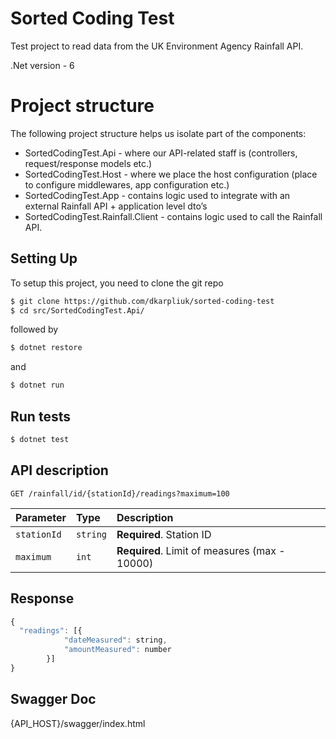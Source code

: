 # Sorted Coding Test

Test project to read data from the UK Environment Agency Rainfall API.

.Net version - 6

# Project structure

The following project structure helps us isolate part of the components:

- SortedCodingTest.Api - where our API-related staff is (controllers, request/response models etc.)
- SortedCodingTest.Host - where we place the host configuration (place to configure middlewares, app configuration etc.)
- SortedCodingTest.App - contains logic used to integrate with an external Rainfall API + application level dto’s
- SortedCodingTest.Rainfall.Client - contains logic used to call the Rainfall API.

## Setting Up

To setup this project, you need to clone the git repo

```sh
$ git clone https://github.com/dkarpliuk/sorted-coding-test
$ cd src/SortedCodingTest.Api/
```

followed by

```sh
$ dotnet restore
```

and

```sh
$ dotnet run
```

## Run tests

```sh
$ dotnet test
```

## API description

```http
GET /rainfall/id/{stationId}/readings?maximum=100
```

| Parameter   | Type     | Description                                    |
| :---------- | :------- | :--------------------------------------------- |
| `stationId` | `string` | **Required**. Station ID                       |
| `maximum`   | `int`    | **Required**. Limit of measures (max - 10000)  |

## Response

```javascript
{
  "readings": [{
            "dateMeasured": string,
            "amountMeasured": number
        }]
}
```

## Swagger Doc

{API_HOST}/swagger/index.html
